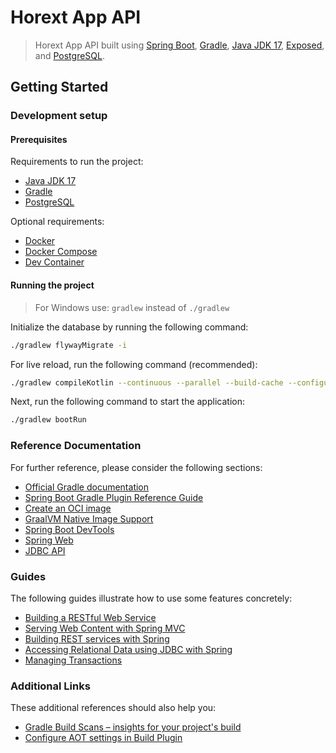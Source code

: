 # Horext App API

> Horext App API built using [Spring Boot](https://spring.io/projects/spring-boot), [Gradle](https://gradle.org/), [Java JDK 17](https://www.oracle.com/java/technologies/javase/jdk17-archive-downloads.html), [Exposed](https://github.com/JetBrains/Exposed/wiki), and [PostgreSQL](https://www.postgresql.org/).

## Getting Started

### Development setup

#### Prerequisites

Requirements to run the project:

- [Java JDK 17](https://www.oracle.com/java/technologies/javase/jdk17-archive-downloads.html)
- [Gradle](https://gradle.org/)
- [PostgreSQL](https://www.postgresql.org/)

Optional requirements:

- [Docker](https://www.docker.com/)
- [Docker Compose](https://docs.docker.com/compose/)
- [Dev Container](https://code.visualstudio.com/docs/remote/containers)

#### Running the project

> For Windows use: `gradlew` instead of `./gradlew`

Initialize the database by running the following command:

```bash
./gradlew flywayMigrate -i
```

For live reload, run the following command (recommended):

```bash
./gradlew compileKotlin --continuous --parallel --build-cache --configuration-cache
```

Next, run the following command to start the application:

```bash
./gradlew bootRun
```

### Reference Documentation

For further reference, please consider the following sections:

- [Official Gradle documentation](https://docs.gradle.org)
- [Spring Boot Gradle Plugin Reference Guide](https://docs.spring.io/spring-boot/docs/3.2.3/gradle-plugin/reference/html/)
- [Create an OCI image](https://docs.spring.io/spring-boot/docs/3.2.3/gradle-plugin/reference/html/#build-image)
- [GraalVM Native Image Support](https://docs.spring.io/spring-boot/docs/3.2.3/reference/html/native-image.html#native-image)
- [Spring Boot DevTools](https://docs.spring.io/spring-boot/docs/3.2.3/reference/htmlsingle/index.html#using.devtools)
- [Spring Web](https://docs.spring.io/spring-boot/docs/3.2.3/reference/htmlsingle/index.html#web)
- [JDBC API](https://docs.spring.io/spring-boot/docs/3.2.3/reference/htmlsingle/index.html#data.sql)

### Guides

The following guides illustrate how to use some features concretely:

- [Building a RESTful Web Service](https://spring.io/guides/gs/rest-service/)
- [Serving Web Content with Spring MVC](https://spring.io/guides/gs/serving-web-content/)
- [Building REST services with Spring](https://spring.io/guides/tutorials/rest/)
- [Accessing Relational Data using JDBC with Spring](https://spring.io/guides/gs/relational-data-access/)
- [Managing Transactions](https://spring.io/guides/gs/managing-transactions/)

### Additional Links

These additional references should also help you:

- [Gradle Build Scans – insights for your project's build](https://scans.gradle.com#gradle)
- [Configure AOT settings in Build Plugin](https://docs.spring.io/spring-boot/docs/3.2.3/gradle-plugin/reference/htmlsingle/#aot)
